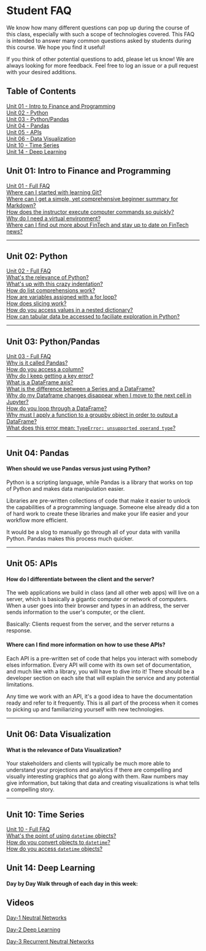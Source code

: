 # Student FAQ

We know how many different questions can pop up during the course of this class, especially with such a scope of technologies covered. This FAQ is intended to answer many common questions asked by students during this course. We hope you find it useful!

If you think of other potential questions to add, please let us know! We are always looking for more feedback. Feel free to log an issue or a pull request with your desired additions.

## Table of Contents

[Unit 01 - Intro to Finance and Programming](#unit-01-intro-to-finance-and-programming) <br>
[Unit 02 - Python](#unit-02-python) <br>
[Unit 03 - Python/Pandas](#unit-03-pythonpandas) <br>
[Unit 04 - Pandas](#unit-04-pandas) <br>
[Unit 05 - APIs](#unit-05-apis) <br>
[Unit 06 - Data Visualization](#unit-06-data-visualization) <br>
[Unit 10 - Time Series](#unit-10-time-series) <br>
[Unit 14 - Deep Learning](#unit-14-deep-learning) <br>


## Unit 01: Intro to Finance and Programming
[Unit 01 - Full FAQ](../05-Student-Resources/unit-1/readme.md#faqs) <br>
[Where can I started with learning Git?](../05-Student-Resources/unit-1/readme.md#where-can-I-get-started-with-learning-git) <br>
[Where can I get a simple, yet comprehensive beginner summary for Markdown?](../05-Student-Resources/unit-1/readme.md#where-can-i-get-a-simple-yet-comprehensive-beginner-summary-for-markdown) <br>
[How does the instructor execute computer commands so quickly?](../05-Student-Resources/unit-1/readme.md#how-does-the-instructor-execute-computer-commands-so-quickly) <br>
[Why do I need a virtual environment?](../05-Student-Resources/unit-1/readme.md#why-do-i-need-a-virtual-environment) <br>
[Where can I find out more about FinTech and stay up to date on FinTech news?](../05-Student-Resources/unit-1/readme.md#where-can-I-find-out-more-about-fintech-and-stay-up-to-date-on-fintech-news) <br>

---
## Unit 02: Python
[Unit 02 - Full FAQ](../05-Student-Resources/unit-2/readme.md#faqs) <br>
[What's the relevance of Python?](../05-Student-Resources/unit-2/readme.md#whats-the-relevance-of-python) <br>
[What's up with this crazy indentation?](../05-Student-Resources/unit-2/readme.md#whats-up-with-this-crazy-indentation) <br>
[How do list comprehensions work?](../05-Student-Resources/unit-2/readme.md#how-do-list-comprehensions-work) <br>
[How are variables assigned with a for loop?](../05-Student-Resources/unit-2/readme.md#how-are-variables-assigned-with-a-for-loop) <br>
[How does slicing work?](../05-Student-Resources/unit-2/readme.md#how-does-slicing-work) <br>
[How do you access values in a nested dictionary?](../05-Student-Resources/unit-2/readme.md#how-do-you-access-values-in-a-nested-dictionary) <br>
[How can tabular data be accessed to faciliate exploration in Python?](../05-Student-Resources/unit-2/readme.md#How-can-tabular-data-be-accessed-to-faciliate-exploration-in-Python) <br>

---
## Unit 03: Python/Pandas
[Unit 03 - Full FAQ](../05-Student-Resources/unit-3/readme.md#faqs) <br>
[Why is it called Pandas?](../05-Student-Resources/unit-3/readme.md#why-is-it-called-pandas)<br>
[How do you access a column?](../05-Student-Resources/unit-3/readme.md#how-do-you-access-a-column)<br>
[Why do I keep getting a key error?](../05-Student-Resources/unit-3/readme.md#why-do-i-keep-getting-a-key-error)<br>
[What is a DataFrame axis?](../05-Student-Resources/unit-3/readme.md#what-is-a-dataframe-axis)<br>
[What is the difference between a Series and a DataFrame?](../05-Student-Resources/unit-3/readme.md#what-is-the-difference-between-a-series-and-a-dataframe)<br>
[Why do my Dataframe changes disappear when I move to the next cell in Jupyter?](../05-Student-Resources/unit-3/readme.md#why-do-my-dataframe-changes-disappear-when-i-move-to-the-next-cell-in-Jupyter)<br>
[How do you loop through a DataFrame?](../05-Student-Resources/unit-3/readme.md#how-do-you-loop-through-a-dataframe)<br>
[Why must I apply a function to a groupby object in order to output a DataFrame?](../05-Student-Resources/unit-3/readme.md#why-must-i-apply-a-function-to-a-groupby-object-in-order-to-output-a-dataframe)<br>
[What does this error mean: `TypeError: unsupported operand type`?](../05-Student-Resources/unit-3/readme.md#what-does-this-error-mean-typeerror-unsupported-operand-type)<br>

---
## Unit 04: Pandas
#### When should we use Pandas versus just using Python?
Python is a scripting language, while Pandas is a library that works on top of Python and makes data manipulation easier.

Libraries are pre-written collections of code that make it easier to unlock the capabilities of a programming language. Someone else already did a ton of hard work to create these libraries and make your life easier and your workflow more efficient.

It would be a slog to manually go through all of your data with vanilla Python. Pandas makes this process much quicker.


---
## Unit 05: APIs
#### How do I differentiate between the client and the server?
The web applications we build in class (and all other web apps) will live on a server, which is basically a gigantic computer or network of computers. When a user goes into their browser and types in an address, the server sends information to the user's computer, or the client.

Basically: Clients request from the server, and the server returns a response.

#### Where can I find more information on how to use these APIs?
Each API is a pre-written set of code that helps you interact with somebody elses information. Every API will come with its own set of documentation, and much like with a library, you will have to dive into it! There should be a developer section on each site that will explain the service and any potential limitations.

Any time we work with an API, it's a good idea to have the documentation ready and refer to it frequently. This is all part of the process when it comes to picking up and familiarizing yourself with new technologies.


---
## Unit 06: Data Visualization
#### What is the relevance of Data Visualization?
Your stakeholders and clients will typically be much more able to understand your projections and analytics if there are compelling and visually interesting graphics that go along with them. Raw numbers may give information, but taking that data and creating visualizations is what tells a compelling story.

---
## Unit 10: Time Series
[Unit 10 - Full FAQ](../05-Student-Resources/unit-10/readme.md#faqs) <br>
[What's the point of using `datetime` objects?](../05-Student-Resources/unit-10/readme.md#whats-the-point-of-using-datetime-objects)<br>
[How do you convert objects to `datetime`?](../05-Student-Resources/unit-10/readme.md#how-do-you-convert-objects-to-datetime)<br>
[How do you access `datetime` objects?](../05-Student-Resources/unit-10/readme.md#how-do-you-access-datetime-objects)<br>


## Unit 14: Deep Learning
#### Day by Day Walk through of each day in this week:

## Videos
[Day-1 Neutral Networks](https://youtu.be/f8BC_wGJD6s)

[Day-2 Deep Learning](https://youtu.be/KyNkhVVKIDQ)

[Day-3 Recurrent Neutral Networks](https://youtu.be/T94osD9Qg98)
